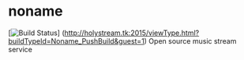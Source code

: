 # noname
[![Build Status](http://holystream.tk:2015/app/rest/builds/buildType:id:Noname_PushBuild/statusIcon)]
(http://holystream.tk:2015/viewType.html?buildTypeId=Noname_PushBuild&guest=1)
Open source music stream service
